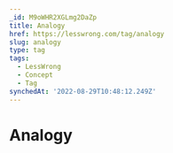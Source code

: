 ```yaml
---
_id: M9oWHR2XGLmg2DaZp
title: Analogy
href: https://lesswrong.com/tag/analogy
slug: analogy
type: tag
tags:
  - LessWrong
  - Concept
  - Tag
synchedAt: '2022-08-29T10:48:12.249Z'
---
```


# Analogy
